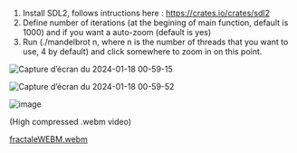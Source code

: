 1. Install SDL2, follows intructions here : https://crates.io/crates/sdl2
2. Define number of iterations (at the begining of main function, default is 1000) and if you want a auto-zoom (default is yes)
3. Run (./mandelbrot n, where n is the number of threads that you want to use, 4 by default) and click somewhere to zoom in on this point.

![Capture d’écran du 2024-01-18 00-59-15](https://github.com/Wronskode/Mandelbrot-Set-Explorer/assets/142849734/71d781c1-a2d7-4c16-ad9d-875b5fee02ab)

![Capture d’écran du 2024-01-18 00-59-52](https://github.com/Wronskode/Mandelbrot-Set-Explorer/assets/142849734/e35ba833-eb86-4b4e-acda-ff2d86c36592)

![image](https://github.com/Wronskode/Mandelbrot-Set-Explorer/assets/142849734/1ffdb640-cd3e-4b69-a692-99ddaa481676)

(High compressed .webm video)

[fractaleWEBM.webm](https://github.com/Wronskode/Mandelbrot-Set-Explorer/assets/142849734/b2ae7d29-94be-4278-a19b-af4a5fe0c8e1)
